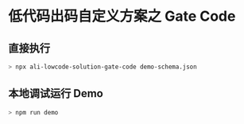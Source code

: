 # 低代码出码自定义方案之 Gate Code

## 直接执行

```sh
> npx ali-lowcode-solution-gate-code demo-schema.json
```

## 本地调试运行 Demo

```sh
> npm run demo
```
